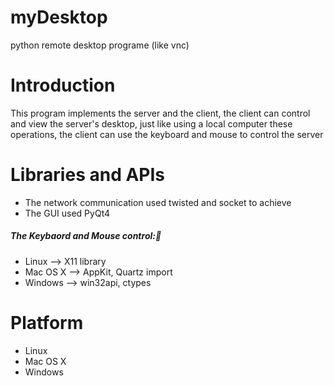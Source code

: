 myDesktop
=========

python remote desktop programe (like vnc)

Introduction
============
This program implements the server and the client, the client can control and view the server's desktop, just like using a local computer these operations, the client can use the keyboard and mouse to control the server

Libraries and APIs
==================
* The network communication used twisted and socket to achieve
* The GUI used PyQt4


##### The Keybaord and Mouse control:
* Linux    --> X11 library 
* Mac OS X --> AppKit, Quartz import
* Windows  --> win32api, ctypes


Platform
========
* Linux
* Mac OS X
* Windows
